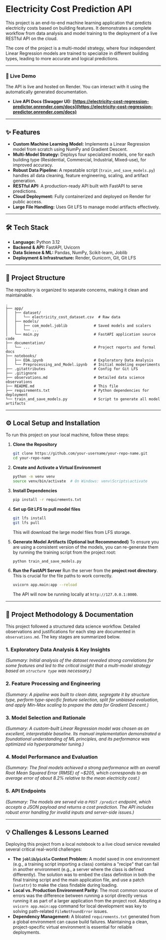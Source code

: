 # Electricity Cost Prediction API

This project is an end-to-end machine learning application that predicts electricity costs based on building features. It demonstrates a complete workflow from data analysis and model training to the deployment of a live RESTful API on the cloud.

The core of the project is a multi-model strategy, where four independent Linear Regression models are trained to specialize in different building types, leading to more accurate and logical predictions.

---

### 🚀 Live Demo

The API is live and hosted on Render. You can interact with it using the automatically generated documentation.

*   **Live API Docs (Swagger UI):** **[https://electricity-cost-regression-predictor.onrender.com/docs](https://electricity-cost-regression-predictor.onrender.com/docs)**

---

## ✨ Features

*   **Custom Machine Learning Model:** Implements a Linear Regression model from scratch using NumPy and Gradient Descent.
*   **Multi-Model Strategy:** Deploys four specialized models, one for each building type (Residential, Commercial, Industrial, Mixed-use), for improved accuracy.
*   **Robust Data Pipeline:** A repeatable script (`train_and_save_models.py`) handles all data cleaning, feature engineering, scaling, and artifact generation.
*   **RESTful API:** A production-ready API built with FastAPI to serve predictions.
*   **Cloud Deployment:** Fully containerized and deployed on Render for public access.
*   **Large File Handling:** Uses Git LFS to manage model artifacts effectively.

---

## 🛠️ Tech Stack

*   **Language:** Python 3.12
*   **Backend & API:** FastAPI, Uvicorn
*   **Data Science & ML:** Pandas, NumPy, Scikit-learn, Joblib
*   **Deployment & Infrastructure:** Render, Gunicorn, Git, Git LFS

---

## 📁 Project Structure

The repository is organized to separate concerns, making it clean and maintainable.

```
.
├── app/
│   ├── dataset/
│   │   └── electricity_cost_dataset.csv  # Raw data
│   ├── models/
│   │   ├── com_model.joblib            # Saved models and scalers
│   │   └── ...
│   └── main.py                         # FastAPI application source code
├── documentation/
│   └── ...                             # Project reports and formal docs
├── notebooks/
│   ├── EDA.ipynb                       # Exploratory Data Analysis
│   └── Preprocessing_and_Model.ipynb   # Initial modeling experiments
├── .gitattributes                      # Config for Git LFS
├── .gitignore
├── observations.md                     # Detailed data science observations
├── README.md                           # This file
├── requirements.txt                    # Python dependencies for deployment
└── train_and_save_models.py            # Script to generate all model artifacts
```

---

## ⚙️ Local Setup and Installation

To run this project on your local machine, follow these steps:

1.  **Clone the Repository**
    ```bash
    git clone https://github.com/your-username/your-repo-name.git
    cd your-repo-name
    ```

2.  **Create and Activate a Virtual Environment**
    ```bash
    python -m venv venv
    source venv/bin/activate  # On Windows: venv\Scripts\activate
    ```

3.  **Install Dependencies**
    ```bash
    pip install -r requirements.txt
    ```

4.  **Set up Git LFS to pull model files**
    ```bash
    git lfs install
    git lfs pull
    ```
    This will download the large model files from LFS storage.

5.  **Generate Model Artifacts (Optional but Recommended)**
    To ensure you are using a consistent version of the models, you can re-generate them by running the training script from the project root:
    ```bash
    python train_and_save_models.py
    ```

6.  **Run the FastAPI Server**
    Run the server from the **project root directory**. This is crucial for the file paths to work correctly.
    ```bash
    uvicorn app.main:app --reload
    ```
    The API will now be running locally at `http://127.0.0.1:8000`.

---

## 🔬 Project Methodology & Documentation

This project followed a structured data science workflow. Detailed observations and justifications for each step are documented in `observations.md`. The key stages are summarized below.

### 1. Exploratory Data Analysis & Key Insights
*(Summary: Initial analysis of the dataset revealed strong correlations for some features and led to the critical insight that a multi-model strategy based on `structure type` was necessary.)*

### 2. Feature Processing and Engineering
*(Summary: A pipeline was built to clean data, segregate it by structure type, perform type-specific feature selection, split for unbiased evaluation, and apply Min-Max scaling to prepare the data for Gradient Descent.)*

### 3. Model Selection and Rationale
*(Summary: A custom-built Linear Regression model was chosen as an excellent, interpretable baseline. Its manual implementation demonstrated a foundational understanding of ML principles, and its performance was optimized via hyperparameter tuning.)*

### 4. Model Performance and Evaluation
*(Summary: The final models achieved a strong performance with an overall Root Mean Squared Error (RMSE) of ~$205, which corresponds to an average error of about 8.2% relative to the mean electricity cost.)*

### 5. API Endpoints
*(Summary: The models are served via a `POST /predict` endpoint, which accepts a JSON payload and returns a cost prediction. The API includes robust error handling for invalid inputs and server-side issues.)*

---

## 💡 Challenges & Lessons Learned

Deploying this project from a local notebook to a live cloud service revealed several critical real-world challenges:
*   **The `joblib`/`pickle` Context Problem:** A model saved in one environment (e.g., a training script importing a class) contains a "recipe" that can fail in another environment (e.g., a server where the class is defined differently). The solution was to embed the class definition in both the final training script and the main application file, and use a patch (`setattr`) to make the class findable during loading.
*   **Local vs. Production Environment Parity:** The most common source of errors was the difference between running a script directly versus running it as part of a larger application from the project root. Adopting a `uvicorn app.main:app` command for local development was key to solving path-related `FileNotFoundError` issues.
*   **Dependency Management:** A bloated `requirements.txt` generated from a global environment can cause build failures. Maintaining a clean, project-specific virtual environment is essential for reliable deployments.

